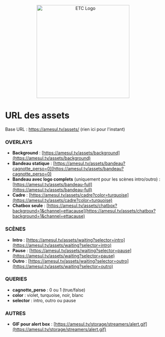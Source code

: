 <p align="center"><a href="https://amesul.tv" target="_blank"><img src="https://amesul.tv/storage/images/logo_ETC-flat.png" width="300" alt="ETC Logo"></a></p>

# URL des assets

Base URL : https://amesul.tv/assets/ (rien ici pour l'instant)

### OVERLAYS
- **Background** : [https://amesul.tv/assets/background](https://amesul.tv/assets/background)
- **Bandeau statique** : [https://amesul.tv/assets/bandeau?cagnotte_perso=0](https://amesul.tv/assets/bandeau?cagnotte_perso=0)
- **Bandeau avec logo complets** (uniquement pour les scènes intro/outro) : [https://amesul.tv/assets/bandeau-full](https://amesul.tv/assets/bandeau-full)
- **Cadre** : [https://amesul.tv/assets/cadre?color=turquoise](https://amesul.tv/assets/cadre?color=turquoise)
- **Chatbox seule** : [https://amesul.tv/assets/chatbox?background=1&channel=ettacause](https://amesul.tv/assets/chatbox?background=1&channel=ettacause)

### SCÈNES
- **Intro** : [https://amesul.tv/assets/waiting?selector=intro](https://amesul.tv/assets/waiting?selector=intro)
- **Pause** : [https://amesul.tv/assets/waiting?selector=pause](https://amesul.tv/assets/waiting?selector=pause)
- **Outro** : [https://amesul.tv/assets/waiting?selector=outro](https://amesul.tv/assets/waiting?selector=outro)

### QUERIES
- **cagnotte_perso** : 0 ou 1 (true/false)
- **color** : violet, turquoise, noir, blanc
- **selector** : intro, outro ou pause

### AUTRES
- **GIF pour alert box** : [https://amesul.tv/storage/streamers/alert.gif](https://amesul.tv/storage/streamers/alert.gif)

